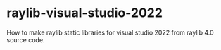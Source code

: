 # raylib-visual-studio-2022
How to make raylib static libraries for visual studio 2022 from raylib 4.0 source code.
